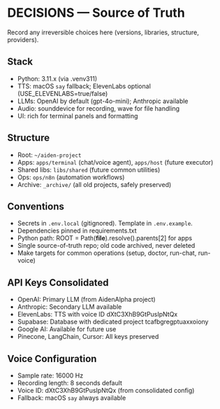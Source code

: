# DECISIONS — Source of Truth

Record any irreversible choices here (versions, libraries, structure, providers).

## Stack
- Python: 3.11.x (via .venv311)
- TTS: macOS `say` fallback; ElevenLabs optional (USE_ELEVENLABS=true/false)
- LLMs: OpenAI by default (gpt-4o-mini); Anthropic available
- Audio: sounddevice for recording, wave for file handling
- UI: rich for terminal panels and formatting

## Structure
- Root: `~/aiden-project`
- Apps: `apps/terminal` (chat/voice agent), `apps/host` (future executor)
- Shared libs: `libs/shared` (future common utilities)
- Ops: `ops/n8n` (automation workflows)
- Archive: `_archive/` (all old projects, safely preserved)

## Conventions
- Secrets in `.env.local` (gitignored). Template in `.env.example`.
- Dependencies pinned in requirements.txt
- Python path: ROOT = Path(__file__).resolve().parents[2] for apps
- Single source-of-truth repo; old code archived, never deleted
- Make targets for common operations (setup, doctor, run-chat, run-voice)

## API Keys Consolidated
- OpenAI: Primary LLM (from AidenAlpha project)
- Anthropic: Secondary LLM available
- ElevenLabs: TTS with voice ID dXtC3XhB9GtPusIpNtQx
- Supabase: Database with dedicated project tcafbgregptuaxxoiony
- Google AI: Available for future use
- Pinecone, LangChain, Cursor: All keys preserved

## Voice Configuration
- Sample rate: 16000 Hz
- Recording length: 8 seconds default
- Voice ID: dXtC3XhB9GtPusIpNtQx (from consolidated config)
- Fallback: macOS `say` always available